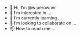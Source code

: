 - 👋 Hi, I’m @wiperowner
- 👀 I’m interested in ...
- 🌱 I’m currently learning ...
- 💞️ I’m looking to collaborate on ...
- 📫 How to reach me ...

<!---
wiperowner/wiperowner is a ✨ special ✨ repository because its `README.md` (this file) appears on your GitHub profile.
You can click the Preview link to take a look at your changes.
--->
